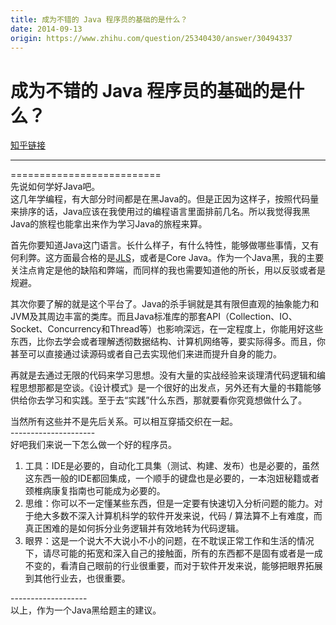 ```yaml
---
title: 成为不错的 Java 程序员的基础的是什么？
date: 2014-09-13
origin: https://www.zhihu.com/question/25340430/answer/30494337
---
```

# 成为不错的 Java 程序员的基础的是什么？

[知乎链接](https://www.zhihu.com/question/25340430/answer/30494337)

---------

<span class="RichText ztext CopyrightRichText-richText" itemprop="text"><p>==========================<br>先说如何学好Java吧。<br>这几年学编程，有大部分时间都是在黑Java的。但是正因为这样子，按照代码量来排序的话，Java应该在我使用过的编程语言里面排前几名。所以我觉得我黑Java的旅程也能拿出来作为学习Java的旅程来算。</p><p>首先你要知道Java这门语言。长什么样子，有什么特性，能够做哪些事情，又有何利弊。这方面最合格的是<a href="https://link.zhihu.com/?target=http%3A//docs.oracle.com/javase/specs/jls/se8/jls8.pdf" class=" wrap external" target="_blank" rel="nofollow noreferrer">JLS</a>，或者是Core Java。作为一个Java黑，我的主要关注点肯定是他的缺陷和弊端，而同样的我也需要知道他的所长，用以反驳或者是规避。</p><p>其次你要了解的就是这个平台了。Java的杀手锏就是其有限但直观的抽象能力和JVM及其周边丰富的类库。而且Java标准库的那套API（Collection、IO、Socket、Concurrency和Thread等）也影响深远，在一定程度上，你能用好这些东西，比你去学会或者理解透彻数据结构、计算机网络等，要实际得多。而且，你甚至可以直接通过读源码或者自己去实现他们来进而提升自身的能力。</p><p>再就是去通过无限的代码来学习思想。没有大量的实战经验来谈理清代码逻辑和编程思想那都是空谈。《设计模式》是一个很好的出发点，另外还有大量的书籍能够供给你去学习和实践。至于去“实践”什么东西，那就要看你究竟想做什么了。</p>当然所有这些并不是先后关系。可以相互穿插交织在一起。<br>---------------------<br>好吧我们来说一下怎么做一个好的程序员。<br><ol><li>工具：IDE是必要的，自动化工具集（测试、构建、发布）也是必要的，虽然这东西一般的IDE都回集成，一个顺手的键盘也是必要的，一本泡妞秘籍或者颈椎病康复指南也可能成为必要的。</li><li>思维：你可以不一定懂某些东西，但是一定要有快速切入分析问题的能力。对于绝大多数不深入计算机科学的软件开发来说，代码 / 算法算不上有难度，而真正困难的是如何拆分业务逻辑并有效地转为代码逻辑。</li><li>眼界：这是一个说大不大说小不小的问题，在不耽误正常工作和生活的情况下，请尽可能的拓宽和深入自己的接触面，所有的东西都不是固有或者是一成不变的，看清自己眼前的行业很重要，而对于软件开发来说，能够把眼界拓展到其他行业去，也很重要。</li></ol>-------------------<br>以上，作为一个Java黑给题主的建议。</span>